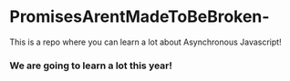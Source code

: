 # PromisesArentMadeToBeBroken-

This is a repo where you can learn a lot about Asynchronous Javascript!

<h3>
We are going to learn a lot this year!
</h3>
